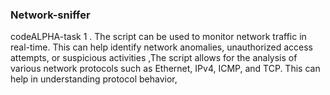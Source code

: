 ### Network-sniffer
codeALPHA-task 1 . The script can be used to monitor network traffic in real-time.
This can help identify network anomalies, unauthorized access attempts,
or suspicious activities ,The script allows for the analysis of various network protocols such as Ethernet,
IPv4, ICMP, and TCP. This can help in understanding protocol behavior,
